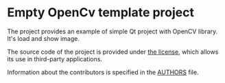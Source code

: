 # Empty OpenCv template project

The project provides an example of  simple Qt project with OpenCV library. It's load and show image.

The source code of the project is provided under
[the license](LICENSE.BSD-3-CLAUSE.md),
which allows its use in third-party applications.

Information about the contributors is specified in the [AUTHORS](AUTHORS.md) file.

 

